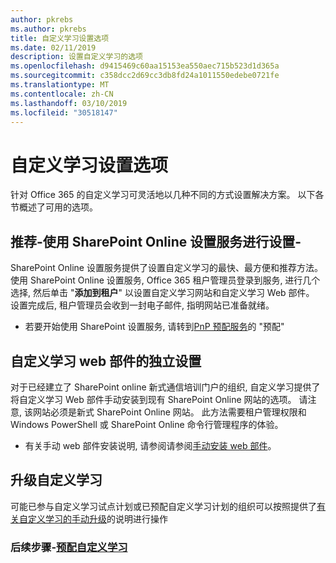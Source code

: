 ```yaml
---
author: pkrebs
ms.author: pkrebs
title: 自定义学习设置选项
ms.date: 02/11/2019
description: 设置自定义学习的选项
ms.openlocfilehash: d9415469c60aa15153ea550aec715b523d1d365a
ms.sourcegitcommit: c358dcc2d69cc3db8fd24a1011550edebe0721fe
ms.translationtype: MT
ms.contentlocale: zh-CN
ms.lasthandoff: 03/10/2019
ms.locfileid: "30518147"
---
```

# <a name="custom-learning-setup-options"></a>自定义学习设置选项
针对 Office 365 的自定义学习可灵活地以几种不同的方式设置解决方案。 以下各节概述了可用的选项。

## <a name="recommended---setup-using-the-sharepoint-online-provisioning-service--"></a>推荐-使用 SharePoint Online 设置服务进行设置- 
SharePoint Online 设置服务提供了设置自定义学习的最快、最方便和推荐方法。 使用 SharePoint Online 设置服务, Office 365 租户管理员登录到服务, 进行几个选择, 然后单击 "**添加到租户**" 以设置自定义学习网站和自定义学习 Web 部件。 设置完成后, 租户管理员会收到一封电子邮件, 指明网站已准备就绪。 

- 若要开始使用 SharePoint 设置服务, 请转到[PnP 预配服务](custom_provision.md)的 "预配"   

## <a name="stand-alone-setup-of-the-custom-learning-web-part"></a>自定义学习 web 部件的独立设置
对于已经建立了 SharePoint online 新式通信培训门户的组织, 自定义学习提供了将自定义学习 Web 部件手动安装到现有 SharePoint Online 网站的选项。 请注意, 该网站必须是新式 SharePoint Online 网站。 此方法需要租户管理权限和 Windows PowerShell 或 SharePoint Online 命令行管理程序的体验。 

- 有关手动 web 部件安装说明, 请参阅请参阅[手动安装 web 部件](custom_manualsetup.md)。 

## <a name="upgrade-custom-learning"></a>升级自定义学习
可能已参与自定义学习试点计划或已预配自定义学习计划的组织可以按照提供了[有关自定义学习的手动升级](custom_upgrade.md)的说明进行操作    

### <a name="next-steps---provision-custom-learningcustomprovisionmd"></a>后续步骤-[预配自定义学习](custom_provision.md)
